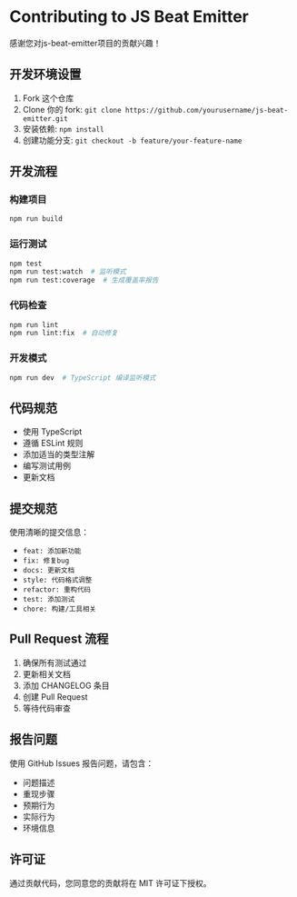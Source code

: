 # Contributing to JS Beat Emitter

感谢您对js-beat-emitter项目的贡献兴趣！

## 开发环境设置

1. Fork 这个仓库
2. Clone 你的 fork: `git clone https://github.com/yourusername/js-beat-emitter.git`
3. 安装依赖: `npm install`
4. 创建功能分支: `git checkout -b feature/your-feature-name`

## 开发流程

### 构建项目
```bash
npm run build
```

### 运行测试
```bash
npm test
npm run test:watch  # 监听模式
npm run test:coverage  # 生成覆盖率报告
```

### 代码检查
```bash
npm run lint
npm run lint:fix  # 自动修复
```

### 开发模式
```bash
npm run dev  # TypeScript 编译监听模式
```

## 代码规范

- 使用 TypeScript
- 遵循 ESLint 规则
- 添加适当的类型注解
- 编写测试用例
- 更新文档

## 提交规范

使用清晰的提交信息：

- `feat: 添加新功能`
- `fix: 修复bug`
- `docs: 更新文档`
- `style: 代码格式调整`
- `refactor: 重构代码`
- `test: 添加测试`
- `chore: 构建/工具相关`

## Pull Request 流程

1. 确保所有测试通过
2. 更新相关文档
3. 添加 CHANGELOG 条目
4. 创建 Pull Request
5. 等待代码审查

## 报告问题

使用 GitHub Issues 报告问题，请包含：

- 问题描述
- 重现步骤
- 预期行为
- 实际行为
- 环境信息

## 许可证

通过贡献代码，您同意您的贡献将在 MIT 许可证下授权。
